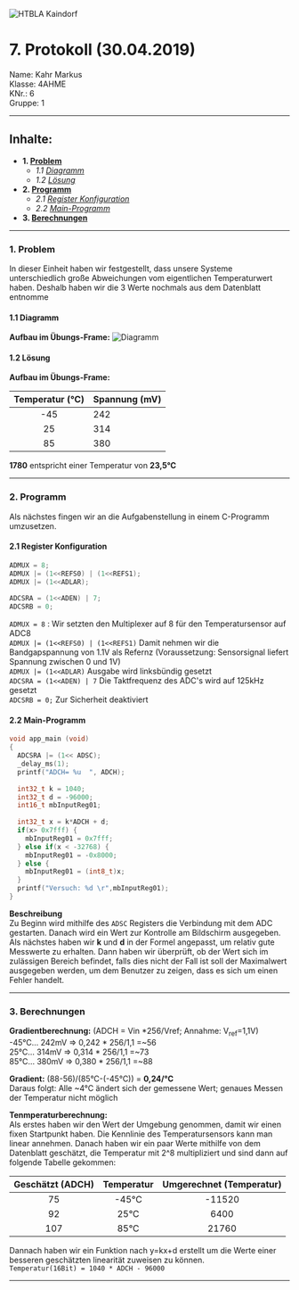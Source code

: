 ![HTBLA Kaindorf](https://github.com/HTLMechatronics/m15-la1-sx/blob/kahmam15/rsz_htl_kaindorf_logosvg.png)
# 7. Protokoll (30.04.2019)
Name: Kahr Markus  
Klasse: 4AHME  
KNr.: 6  
Gruppe: 1  
___

## Inhalte:  

* **1. [Problem](#Server-client)**  
   * *1.1 [Diagramm](#request)*  
   * *1.2 [Lösung](#response)*  
* **2. [Programm](#Programm)**  
   * *2.1 [Register Konfiguration](#Register-Konfiguration)*  
   * *2.2 [Main-Programm](#Main-Programm)*  
* **3. [Berechnungen](#Berechnung)**  
   
___
  <a name="Server-client"></a>
### 1. Problem
In dieser Einheit haben wir festgestellt, dass unsere Systeme unterschiedlich große Abweichungen vom eigentlichen Temperaturwert haben. Deshalb haben wir die 3 Werte nochmals aus dem Datenblatt entnomme 

<a name="request"></a>
#### 1.1 Diagramm
**Aufbau im Übungs-Frame:**
![Diagramm](https://github.com/HTLMechatronics/m15-la1-sx/blob/kahmam15/Diagramm.PNG)
  
    
<a name="response"></a>
#### 1.2 Lösung  
**Aufbau im Übungs-Frame:**

| Temperatur (°C) | Spannung (mV) |  
|:---------------:|:--------------|  
|-45 |242 |
|25  |314 |
|85  |380 |

  
**1780** entspricht einer Temperatur von **23,5°C**
___  

<a name="Programm"></a>
### 2. Programm
Als nächstes fingen wir an die Aufgabenstellung in einem C-Programm umzusetzen.  
  

<a name="Register-Konfiguration"></a>
#### 2.1 Register Konfiguration

``` c
ADMUX = 8;
ADMUX |= (1<<REFS0) | (1<<REFS1);
ADMUX |= (1<<ADLAR);
  
ADCSRA = (1<<ADEN) | 7;
ADCSRB = 0;
```
```ADMUX = 8``` : Wir setzten den Multiplexer auf 8 für den Temperatursensor auf ADC8  
```ADMUX |= (1<<REFS0) | (1<<REFS1)``` Damit nehmen wir die Bandgapspannung von 1.1V als Refernz (Voraussetzung: Sensorsignal liefert Spannung zwischen 0 und 1V)  
```ADMUX |= (1<<ADLAR)``` Ausgabe wird linksbündig gesetzt  
```ADCSRA = (1<<ADEN) | 7``` Die Taktfrequenz des ADC's wird auf 125kHz gesetzt  
```ADCSRB = 0;``` Zur Sicherheit deaktiviert  
  
    
<a name="Main-Programm"></a>
#### 2.2 Main-Programm
```c
void app_main (void)
{
  ADCSRA |= (1<< ADSC);
  _delay_ms(1);
  printf("ADCH= %u  ", ADCH);
  
  int32_t k = 1040;
  int32_t d = -96000;
  int16_t mbInputReg01;
  
  int32_t x = k*ADCH + d;
  if(x> 0x7fff) {
    mbInputReg01 = 0x7fff;
  } else if(x < -32768) {
    mbInputReg01 = -0x8000;
  } else {
    mbInputReg01 = (int8_t)x;
  }
  printf("Versuch: %d \r",mbInputReg01);
}
```  
**Beschreibung**  
Zu Beginn wird mithilfe des ```ADSC``` Registers die Verbindung mit dem ADC gestarten. Danach wird ein Wert zur Kontrolle am Bildschirm ausgegeben. Als nächstes haben wir **k** und **d** in der Formel angepasst, um relativ gute Messwerte zu erhalten. Dann haben wir überprüft, ob der Wert sich im zulässigen Bereich befindet, falls dies nicht der Fall ist soll der Maximalwert ausgegeben werden, um dem Benutzer zu zeigen, dass es sich um einen Fehler handelt.
___
  
<a name="Berechnung"></a>
### 3. Berechnungen 

**Gradientberechnung:**  (ADCH = Vin *256/Vref; Annahme: V<sub>ref</sub>=1,1V)  
-45°C… 242mV => 0,242 * 256/1,1 =~56  
 25°C… 314mV => 0,314 * 256/1,1 =~73  
 85°C… 380mV => 0,380 * 256/1,1 =~88  
   
 **Gradient:** (88-56)/(85°C-(-45°C)) = **0,24/°C**   
 Daraus folgt: Alle ~4°C ändert sich der gemessene Wert; genaues Messen der Temperatur nicht möglich  
   
**Tenmperaturberechnung:**  
Als erstes haben wir den Wert der Umgebung genommen, damit wir einen fixen Startpunkt haben. Die Kennlinie des Temperatursensors kann man linear annehmen. Danach haben wir ein paar Werte mithilfe von dem Datenblatt geschätzt, die Temperatur mit 2^8 multipliziert und sind dann auf folgende Tabelle gekommen:

| Geschätzt (ADCH) |Temperatur| Umgerechnet (Temperatur) |
|:---------------:|:--------:|:------------------------:|
|    75           |-45°C     |    -11520                |  
|    92           |25°C      |     6400                 |
|    107          |85°C      |    21760                 |
  
Dannach haben wir ein Funktion nach y=kx+d erstellt um die Werte einer besseren geschätzten linearität zuweisen zu können.  
```Temperatur(16Bit) = 1040 * ADCH - 96000```  
  
___  


